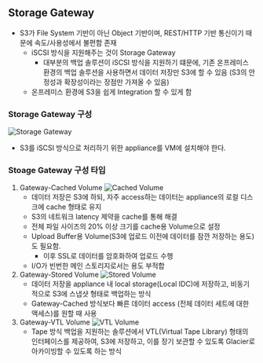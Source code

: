 ## Storage Gateway

- S3가 File System 기반이 아닌 Object 기반이며, REST/HTTP 기반 통신이기 때문에 속도/사용성에서 불편함 존재
  - iSCSI 방식을 지원해주는 것이 Storage Gateway
    - 대부분의 백업 솔루션이 iSCSI 방식을 지원하기 떄문에, 기존 온프레미스 환경의 백업 솔루션을 사용하면서
      데이터 저장만 S3에 할 수 있음 (S3의 안정성과 확장성이라는 장점만 가져올 수 있음)
  - 온프레미스 환경에 S3을 쉽게 Integration 할 수 있게 함

### Storage Gateway 구성

![Storage Gateway](https://d2908q01vomqb2.cloudfront.net/e1822db470e60d090affd0956d743cb0e7cdf113/2020/05/04/Figure-2-High-level-architecture-of-storage-gateway.png)

- S3를 iSCSI 방식으로 처리하기 위한 appliance를 VM에 설치해야 한다.

### Stoage Gateway 구성 타입

1. Gateway-Cached Volume
   ![Cached Volume](https://docs.aws.amazon.com/storagegateway/latest/userguide/images/aws-storage-gateway-cached-diagram.png)
   - 데이터 저장은 S3에 하되, 자주 access하는 데이터는 appliance의 로컬 디스크에 cache 형태로 유지
   - S3의 네트워크 latency 제약을 cache를 통해 해결
   - 전체 파일 사이즈의 20% 이상 크기를 cache용 Volume으로 설정
   - Upload Buffer용 Volume(S3에 업로드 이전에 데이터를 잠깐 저장하는 용도)도 필요함.
     - 이후 SSL로 데이터를 암호화하여 업로드 수행
   - I/O가 빈번한 메인 스토리지로서는 용도 부적합
2. Gateway-Stored Volume
   ![Stored Volume](https://docs.aws.amazon.com/storagegateway/latest/userguide/images/aws-storage-gateway-stored-diagram.png)
   - 데이터 저장을 appliance 내 local storage(Local IDC)에 저장하고, 비동기적으로 S3에 스냅샷 형태로 백업하는 방식
   - Gateway-Cached 방식보다 빠른 데이터 access (전체 데이터 세트에 대한 액세스)를 원할 때 사용
3. Gateway-VTL Volume
   ![VTL Volume](https://docs.aws.amazon.com/storagegateway/latest/userguide/images/Gateway-VTL-Architecture2-diagram.png)
   - Tape 방식 백업을 지원하는 솔루션에서 VTL(Virtual Tape Library) 형태의 인터페이스를 제공하여, S3에 저장하고, 이를 장기 보관할 수 있도록 Glacier로 아카이빙할 수 있도록 하는 방식
